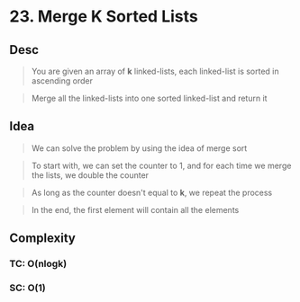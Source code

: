 # 23. Merge K Sorted Lists

## Desc

> You are given an array of **k** linked-lists, each linked-list is sorted in ascending order

> Merge all the linked-lists into one sorted linked-list and return it

## Idea

> We can solve the problem by using the idea of merge sort

> To start with, we can set the counter to 1, and for each time we merge the lists, we double the counter

> As long as the counter doesn't equal to **k**, we repeat the process

> In the end, the first element will contain all the elements

## Complexity

### TC: O(nlogk)

### SC: O(1)
